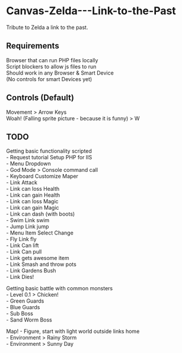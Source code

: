 # Canvas-Zelda---Link-to-the-Past
Tribute to Zelda a link to the past.

Requirements
--------------
Browser that can run PHP files locally<br/>
Script blockers to allow js files to run<br/>
Should work in any Browser & Smart Device <br/>
(No controls for smart Devices yet)

Controls (Default)
--------------
Movement > Arrow Keys<br/>
Woah! (Falling sprite picture - because it is funny) > W 

TODO
--------------
Getting basic functionality scripted <br/>
	- Request tutorial Setup PHP for IIS<br/>
	- Menu Dropdown<br/>
	- God Mode > Console command call<br/>
	- Keyboard Customize Maper<br/>
	- Link Attack<br/>
	- Link can loss Health<br/>
	- Link can gain Health<br/>
	- Link can loss Magic<br/>
	- Link can gain Magic<br/>
	- Link can dash (with boots)<br/>
	- Swim Link swim<br/>
	- Jump Link jump<br/>
	- Menu Item Select Change<br/>
	- Fly Link fly<br/>
	- Link Can lift<br/>
	- Link Can pull<br/>
	- Link gets awesome item<br/>
	- Link Smash and throw pots<br/>
	- Link Gardens Bush<br/>
	- Link Dies!<br/>
	
Getting basic battle with common monsters<br/>
	- Level 0.1 > Chicken!<br/>
	- Green Guards<br/>
	- Blue Guards<br/>
	- Sub Boss<br/>
	- Sand Worm Boss<br/>

Map!
	- Figure, start with light world outside links home<br/>
	- Environment > Rainy Storm<br/>
	- Environment > Sunny Day<br/>
